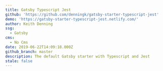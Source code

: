 ```yaml
---
title: Gatsby Typescript Jest
github: 'https://github.com/denningk/gatsby-starter-typescript-jest'
demo: 'https://gatsby-starter-typescript-jest.netlify.com/'
author: Keith Denning
ssg:
  - Gatsby
cms:
  - No Cms
date: 2019-06-22T14:09:18.000Z
github_branch: master
description: The default Gatsby starter with Typescript and Jest
stale: false
---
```

